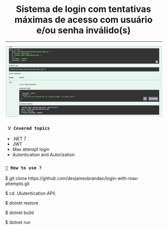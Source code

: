 <h1 align="center"><strong>Sistema de login com tentativas máximas de acesso com usuário e/ou senha inválido(s)</strong></h1>

<hr/>

<p align="center">
    <img src="/Img/max-attempt-error.png" alt="Application's swagger" title="Application's swagger">
</p> 

### ` 💡 Covered topics`
* .NET 7
* JWT
* Max attempt login
* Autentication and Autorization

### `🔎 How to use ?`

<p>$ git clone https://github.com/devjamesbrandao/login-with-max-attempts.git</p>

<p>$ cd .\Autentication.API\</p>

<p>$ dotnet restore</p>

<p>$ dotnet build</p>

<p>$ dotnet run</p>


